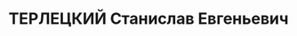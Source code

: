 ---
title: ТЕРЛЕЦКИЙ Станислав Евгеньевич
description: '1885 року народження, м. Липовець Вінницької області, поляк, освіта
  середня, безпартійний. Помічник головного інженеру цементного заводу. Проживав:
  сел. Амвросіївка Донецької області, вул. Фрунзе, буд. №1.

  Заарештований 17 вересня 1937 року. Виїзною сесією військової кології Верховного
  Суду СРСР у м. Сталіно (м. Донецьк) 1 грудня 1937 року засуджений до розстрілу з
  конфіскацією майна. Вирок приведений до виконання 2 грудня 1937 року у м. Сталіно
  (м. Донецьк).

  Реабілітований у 1958 році.'
---